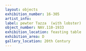 ```yaml
---
layout: objects
exhibition_number: 16-305
artist_info: 
label: pewter Tazza  (with lobster)
object_number: NAV.110-1933
exhibition_location: feasting table
exhibition_area: D
gallery_location: 20th Century
---
```

